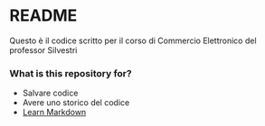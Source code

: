 # README #

Questo è il codice scritto per il corso di Commercio Elettronico del professor Silvestri 

### What is this repository for? ###

* Salvare codice
* Avere uno storico del codice
* [Learn Markdown](https://bitbucket.org/tutorials/markdowndemo)
